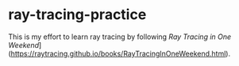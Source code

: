 # ray-tracing-practice

This is my effort to learn ray tracing by following
_Ray Tracing in One Weekend_](https://raytracing.github.io/books/RayTracingInOneWeekend.html).

